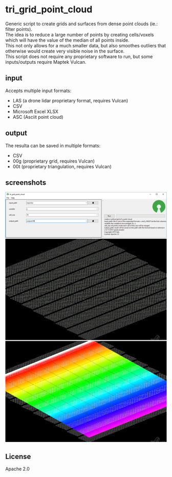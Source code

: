 # tri_grid_point_cloud
Generic script to create grids and surfaces from dense point clouds (ie.: filter points).  
The idea is to reduce a large number of points by creating cells/voxels which will have the value of the median of all points inside.  
This not only allows for a much smaller data, but also smoothes outliers that otherwise would create very visible noise in the surface.  
This script does not require any proprietary software to run, but some inputs/outputs require Maptek Vulcan.  

## input
Accepts multiple input formats:  
 - LAS (a drone lidar proprietary format, requires Vulcan)
 - CSV
 - Microsoft Excel XLSX
 - ASC (Asciit point cloud)

## output
The resulta can be saved in multiple formats:  
 - CSV
 - 00g (proprietary grid, requires Vulcan)
 - 00t (proprietary triangulation, requires Vulcan)

## screenshots
![screenshot1](./assets/screenshot1.png?raw=true)  
![screenshot2](./assets/screenshot2.png?raw=true)  
![screenshot3](./assets/screenshot3.png?raw=true)  
## License
Apache 2.0
